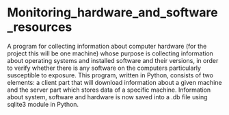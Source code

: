 # Monitoring_hardware_and_software_resources
A program for collecting information about computer hardware (for the project this will be one machine) whose purpose is collecting information about operating systems and installed software and their versions, in order to verify whether there is any software on the computers particularly susceptible to exposure.
This program, written in Python, consists of two elements: a client part that will download information about a given machine and the server part which stores data of a specific machine.
Information about system, software and hardware is now saved into a .db file using sqlite3 module in Python.

